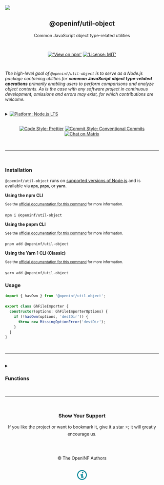 <img src="https://raw.githubusercontent.com/OpenINF/openinf.github.io/live/release-level--unstable.svg?sanitize=true" />

<div align="center">

## @openinf/util-object

Common JavaScript object type-related utilities

<br />

[!['View on npm'][npm-badge--shields]][npm-badge-url]
[!['License: MIT'][license-badge--shields]][license-badge-url]

</div>

<br />

_The high-level goal of `@openinf/util-object` is to serve as a Node.js package
containing utilities for **common JavaScript object type-related operations**
primarily enabling users to perform comparisons and analyze object contents. As
is the case with any software project in continuous development, omissions and
errors may exist, for which contributions are welcome._

<br />

<details id="platform--node-js-lts">
	<summary>
		<a
			href="#platform--node-js-lts"
			title="Platform: Node.js LTS"
		>
			<img
				src="https://img.shields.io/badge/Node.js-LTS-black?logo=Node.js&logoColor=lightgreen&color=2a2a2a&labelColor=black"
				alt="Platform: Node.js LTS"
			/>
		</a>
	</summary>
	<div align="left"><br />
		<a
			target="_blank"
			title="Node.js release schedule"
			href="https://github.com/nodejs/release#release-schedule"
		>
			<strong>Supported Node.js Environments</strong>
		</a><br /><br />

- [ ] v4：Argon (Ar)
- [ ] v6：Boron (B)
- [ ] v8：Carbon (C)
- [ ] v10：Dubnium (Db)
- [ ] v12：Erbium (Er)
- [x] v14：Fermium (Fm)
- [x] v16：Gallium (Ga)
- [x] v18：Hydrogen (H)
<!-- TODO
- [x] v20: Iron (Fe) -->

</div></details>

<br />

<div align="center">

[![Code Style: Prettier][prettier-badge]][prettier-url]
[![Commit Style: Conventional Commits][conventional-commits-badge]][conventional-commits-url]
[![Chat on Matrix][matrix-badge--shields]][matrix-url]

</div>

<br />

---

<br />

### Installation

`@openinf/util-object` runs on
[supported versions of Node.js](#platform--node-js-lts) and is available via
**`npm`**, **`pnpm`**, or **`yarn`**.

**Using the npm CLI**

<sup>See the
[official documentation for this command](https://docs.npmjs.com/cli/commands/npm-install)
for more information.</sup>

```shell
npm i @openinf/util-object
```

**Using the pnpm CLI**

<sup>See the
[official documentation for this command](https://pnpm.io/cli/add) for more
information.</sup>

```shell
pnpm add @openinf/util-object
```

**Using the Yarn 1 CLI (Classic)**

<sup>See the
[official documentation for this command](https://classic.yarnpkg.com/en/docs/cli/add)
for more information.</sup>

```shell
yarn add @openinf/util-object
```

### Usage

```ts
import { hasOwn } from '@openinf/util-object';

export class GhFileImporter {
  constructor(options: GhFileImporterOptions) {
    if (!hasOwn(options, 'destDir')) {
      throw new MissingOptionError('destDir');
    }
  }
}
```

<br />

---

<br />

<details>
	<summary><h3>Functions</h3></summary>

<dl>
<dt><a href="#map">map([opt_initial])</a> ⇒ <code>T</code></dt>
<dd><p>Returns a map-like object. If <code>opt_initial</code> is provided, copies its own
properties into the newly created object.</p>
</dd>
<dt><a href="#hasOwn">hasOwn(obj, key)</a> ⇒ <code>boolean</code></dt>
<dd><p>Checks if the given key is a property in the map.</p>
</dd>
<dt><a href="#ownProperty">ownProperty(obj, key)</a> ⇒ <code>unknown</code></dt>
<dd><p>Returns obj[key] iff key is obj&#39;s own property (is not inherited).
Otherwise, returns undefined.</p>
</dd>
<dt><a href="#deepMerge">deepMerge(target, source, depth)</a> ⇒ <code>Object</code></dt>
<dd><p>Deep merges source into target.</p>
</dd>
<dt><a href="#omit">omit(o, props)</a> ⇒ <code>Record.&lt;string, (number|RegExp)&gt;</code></dt>
<dd></dd>
<dt><a href="#objectsEqualShallow">objectsEqualShallow(o1, o2)</a> ⇒ <code>boolean</code></dt>
<dd></dd>
<dt><a href="#memo">memo(obj, prop, factory)</a> ⇒ <code>R</code></dt>
<dd><p>Takes an object, a property name, and a factory function. If the value of
the property is undefined, it generates a value with the factory function,
updates the object originally passed, and returns the value that was returned
by the factory function.</p>
</dd>
</dl>

<a name="map"></a>

## map([opt_initial]) ⇒ <code>T</code>

Returns a map-like object. If `opt_initial` is provided, copies its own
properties into the newly created object.

**Kind**: global function

| Param         | Type           | Description                                 |
| ------------- | -------------- | ------------------------------------------- |
| [opt_initial] | <code>T</code> | This should typically be an object literal. |

<a name="hasOwn"></a>

## hasOwn(obj, key) ⇒ <code>boolean</code>

Checks if the given key is a property in the map.

**Kind**: global function

| Param | Type                | Description          |
| ----- | ------------------- | -------------------- |
| obj   | <code>T</code>      | a map like property. |
| key   | <code>string</code> |                      |

<a name="ownProperty"></a>

## ownProperty(obj, key) ⇒ <code>unknown</code>

Returns obj[key] iff key is obj's own property (is not inherited). Otherwise,
returns undefined.

**Kind**: global function

| Param | Type                                                 |
| ----- | ---------------------------------------------------- |
| obj   | <code>Record.&lt;string, (number\|RegExp)&gt;</code> |
| key   | <code>string</code>                                  |

<a name="deepMerge"></a>

## deepMerge(target, source, depth) ⇒ <code>Object</code>

Deep merges source into target.

**Kind**: global function  
**Throws**:

- <code>Error</code> If source contains a circular reference. Note: Only nested
  objects are deep-merged, primitives and arrays are not.

| Param  | Type                | Default         | Description                                                               |
| ------ | ------------------- | --------------- | ------------------------------------------------------------------------- |
| target | <code>Object</code> |                 |                                                                           |
| source | <code>Object</code> |                 |                                                                           |
| depth  | <code>number</code> | <code>10</code> | The maximum merge depth. If exceeded, Object.assign will be used instead. |

<a name="deepMerge..queue"></a>

### deepMerge~queue : <code>Array.&lt;ITargetSourceDepth&gt;</code>

**Kind**: inner constant of [<code>deepMerge</code>](#deepMerge)  
<a name="omit"></a>

## omit(o, props) ⇒ <code>Record.&lt;string, (number\|RegExp)&gt;</code>

**Kind**: global function  
**Returns**: <code>Record.&lt;string, (number\|RegExp)&gt;</code> - An object
with the given properties removed.

| Param | Type                                                 | Description                                     |
| ----- | ---------------------------------------------------- | ----------------------------------------------- |
| o     | <code>Record.&lt;string, (number\|RegExp)&gt;</code> | An object to remove properties from.            |
| props | <code>Array.&lt;string&gt;</code>                    | A list of properties to remove from the Object. |

<a name="objectsEqualShallow"></a>

## objectsEqualShallow(o1, o2) ⇒ <code>boolean</code>

**Kind**: global function

| Param | Type                                                                                                 |
| ----- | ---------------------------------------------------------------------------------------------------- |
| o1    | <code>!Record.&lt;string, (number\|RegExp)&gt;</code> \| <code>null</code> \| <code>undefined</code> |
| o2    | <code>!Record.&lt;string, (number\|RegExp)&gt;</code> \| <code>null</code> \| <code>undefined</code> |

<a name="memo"></a>

## memo(obj, prop, factory) ⇒ <code>R</code>

Takes an object, a property name, and a factory function. If the value of the
property is undefined, it generates a value with the factory function, updates
the object originally passed, and returns the value that was returned by the
factory function.

**Kind**: global function

| Param   | Type                  |
| ------- | --------------------- |
| obj     | <code>T</code>        |
| prop    | <code>string</code>   |
| factory | <code>function</code> |

<br /><br />

</details>

<br />

---

<br />

<div align="center">

### Show Your Support

<!-- Give a ⭐️ if this project helped you! -->

If you like the project or want to bookmark it, [give it a star ⭐️]; it will
greatly encourage us.

<br /><br />

&copy; The OpenINF Authors

<br />

<a title="The OpenINF website" href="https://open.inf.is" rel="author">
  <img alt="The OpenINF logo" height="32px" width="32px" src="https://raw.githubusercontent.com/openinf/openinf.github.io/live/logo.svg?sanitize=true" />
</a>

</div>

[conventional-commits-badge]: https://img.shields.io/badge/commit%20style-Conventional-%23fa6673?logoColor=white&logo=data:image/svg+xml;base64,PHN2ZyB4bWxucz0iaHR0cDovL3d3dy53My5vcmcvMjAwMC9zdmciIHZpZXdCb3g9IjAgMCAzMCAzMCI+PHBhdGggc3R5bGU9ImZpbGw6ICNGRkYiIGQ9Ik0xNSwyQTEzLDEzLDAsMSwxLDIsMTUsMTMsMTMsMCwwLDEsMTUsMm0wLTJBMTUsMTUsMCwxLDAsMzAsMTUsMTUsMTUsMCwwLDAsMTUsMFoiLz48L3N2Zz4K 'Commit Style: Conventional Commits'
[conventional-commits-url]: https://www.conventionalcommits.org 'Commit Style: Conventional Commits'
[give it a star ⭐️]: https://github.com/OpenINF/openinf-util-object/stargazers
[license-badge--shields]: https://img.shields.io/badge/license-MIT-blue.svg?logo=github 'License: MIT'
[license-badge-url]: https://spdx.org/licenses/MIT.html 'License: MIT'
[matrix-badge--shields]: https://img.shields.io/badge/matrix-join%20chat-%2346BC99?logo=matrix 'Chat on Matrix'
[matrix-url]: https://matrix.to/#/#openinf:matrix.org 'You&apos;re invited to talk on Matrix'
[npm-badge--shields]: https://img.shields.io/npm/v/@openinf/util-object/latest.svg?logo=npm&color=fe7d37 'View on npm'
[npm-badge-url]: https://www.npmjs.com/package/@openinf/util-object#top 'View on npm'
[prettier-badge]: https://img.shields.io/badge/code_style-Prettier-ff69b4.svg?logo=prettier 'Code Style: Prettier'
[prettier-url]: https://prettier.io/playground 'Code Style: Prettier'
